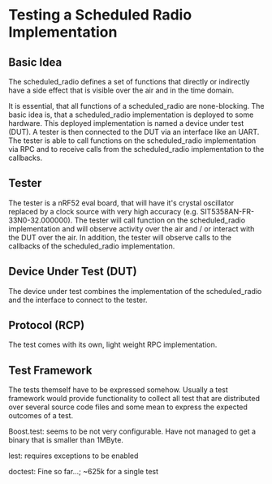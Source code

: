 # Testing a Scheduled Radio Implementation

## Basic Idea

The scheduled_radio defines a set of functions that directly or indirectly have a side effect that is visible over the air and in the time domain.

It is essential, that all functions of a scheduled_radio are none-blocking. The basic idea is, that a scheduled_radio implementation is deployed to some hardware. This deployed implementation is named a device under test (DUT). A tester is then connected to the DUT via an interface like an UART. The tester is able to call functions on the scheduled_radio implementation via RPC and to receive calls from the scheduled_radio implementation to the callbacks.

## Tester

The tester is a nRF52 eval board, that will have it's crystal oscillator replaced by a clock source with very high accuracy (e.g. SIT5358AN-FR-33N0-32.000000). The tester will call function on the scheduled_radio implementation and will observe activity over the air and / or interact with the DUT over the air. In addition, the tester will observe calls to the callbacks of the scheduled_radio implementation.

## Device Under Test (DUT)

The device under test combines the implementation of the scheduled_radio and the interface to connect to the tester.

## Protocol (RCP)

The test comes with its own, light weight RPC implementation.

## Test Framework

The tests themself have to be expressed somehow. Usually a test framework would provide functionality to collect all test that are distributed over several source code files and some mean to express the expected outcomes of a test.

Boost.test: seems to be not very configurable. Have not managed to get a binary that is smaller than 1MByte.

lest: requires exceptions to be enabled

doctest: Fine so far...; ~625k for a single test